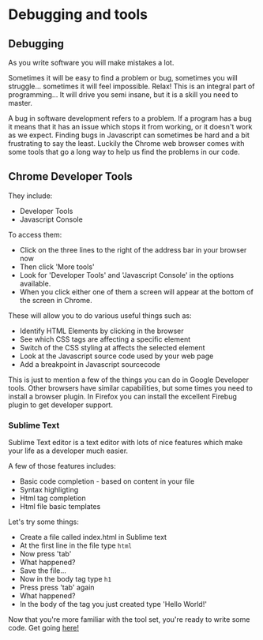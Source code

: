 # Debugging and tools

## Debugging

As you write software you will make mistakes a lot.

Sometimes it will be easy to find a problem or bug, sometimes you will struggle... sometimes it will feel impossible. Relax! This is an integral part of programming... It will drive you semi insane, but it is a skill you need to master.

A bug in software development refers to a problem. If a program has a bug it means that it has an issue which stops it from working, or it doesn't work as we expect. Finding bugs in Javascript can sometimes be hard and a bit frustrating to say the least. Luckily the Chrome web browser comes with some tools that go a long way to help us find the problems in our code.

## Chrome Developer Tools

They include:

* Developer Tools
* Javascript Console

To access them:

* Click on the three lines to the right of the address bar in your browser now
* Then click 'More tools'
* Look for 'Developer Tools' and 'Javascript Console' in the options available.
* When you click either one of them a screen will appear at the bottom of the screen in Chrome.

These will allow you to do various useful things such as:

* Identify HTML Elements by clicking in the browser
* See which CSS tags are affecting a specific element
* Switch of the CSS styling at affects the selected element
* Look at the Javascript source code used by your web page
* Add a breakpoint in Javascript sourcecode

This is just to mention a few of the things you can do in Google Developer tools. Other browsers have similar capabilities, but some times you need to install a browser plugin. In Firefox you can install the excellent Firebug plugin to get developer support.

### Sublime Text

Sublime Text editor is a text editor with lots of nice features which make your life as a developer much easier.

A few of those features includes:
* Basic code completion - based on content in your file
* Syntax highligting
* Html tag completion
* Html file basic templates

Let's try some things:

* Create a file called index.html in Sublime text
* At the first line in the file type `html`
* Now press 'tab'
* What happened?
* Save the file...
* Now in the body tag type `h1`
* Press press 'tab' again
* What happened?
* In the body of the tag you just created type 'Hello World!'

Now that you're more familiar with the tool set, you're ready to write some code.
Get going [here!](lets_code.md)
